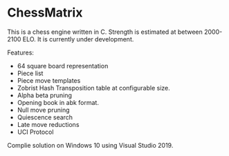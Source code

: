 # ChessMatrix
This is a chess engine written in C.
Strength is estimated at between 2000-2100 ELO.
It is currently under development.

Features:
* 64 square board representation
* Piece list
* Piece move templates
* Zobrist Hash Transposition table at configurable size.
* Alpha beta pruning
* Opening book in abk format.
* Null move pruning
* Quiescence search
* Late move reductions
* UCI Protocol

Complie solution on Windows 10 using Visual Studio 2019.
